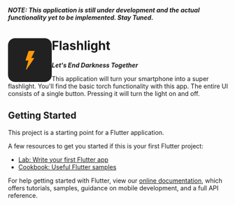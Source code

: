 ***NOTE: This application is still under development and the actual functionality yet to be implemented. Stay Tuned.*** 
# Flashlight <img align="left" src="media/logo.png">
***Let's End Darkness Together***


This application will turn your smartphone into a super flashlight. You'll find the basic torch functionality with this app. The entire UI consists of a single button. Pressing it will turn the light on and off.

## Getting Started

This project is a starting point for a Flutter application.

A few resources to get you started if this is your first Flutter project:

- [Lab: Write your first Flutter app](https://flutter.dev/docs/get-started/codelab)
- [Cookbook: Useful Flutter samples](https://flutter.dev/docs/cookbook)

For help getting started with Flutter, view our
[online documentation](https://flutter.dev/docs), which offers tutorials,
samples, guidance on mobile development, and a full API reference.
